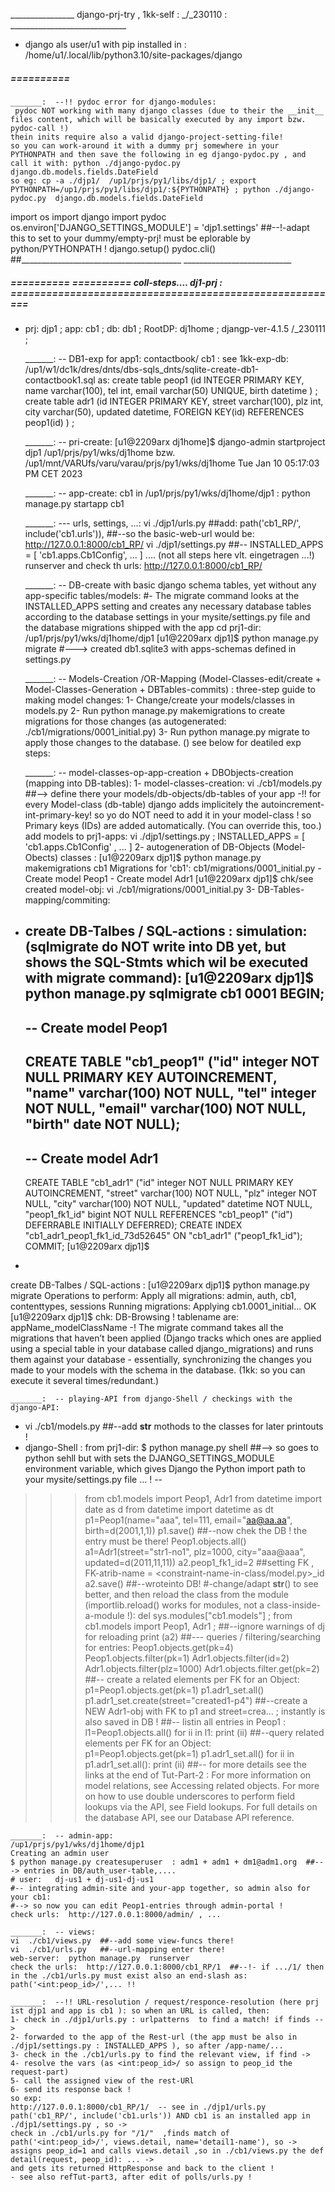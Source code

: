 ________________ django-prj-try , 1kk-self : _/_230110  :   _____________________________
- django als user/u1 with pip installed in :  /home/u1/.local/lib/python3.10/site-packages/django


#####  ==========  
	_______:  --!! pydoc error for django-modules:
	 pydoc NOT working with many django classes (due to their the __init__ files content, which will be basically executed by any import bzw. pydoc-call !)
	thein inits require also a valid django-project-setting-file!
	so you can work-around it with a dummy prj somewhere in your PYTHONPATH and then save the following in eg django-pydoc.py , and call it with: python ./django-pydoc.py  django.db.models.fields.DateField
	so eg: cp -a ./djp1/  /up1/prjs/py1/libs/djp1/ ; export PYTHONPATH=/up1/prjs/py1/libs/djp1/:${PYTHONPATH} ; python ./django-pydoc.py  django.db.models.fields.DateField
import os
import django
import pydoc
os.environ['DJANGO_SETTINGS_MODULE'] = 'djp1.settings'  ##--!-adapt this to set to your dummy/empty-prj! must be eplorable by python/PYTHONPATH !
django.setup()
pydoc.cli()
##________________________________________  ___________________________


#####  ==========  ========== coll-steps.... dj1-prj : ========================================================
- prj: djp1 ; app: cb1 ; db: db1 ; RootDP: dj1home ; djangp-ver-4.1.5 /_230111  ;

	_______:  -- DB1-exp for app1:  contactbook/ cb1 : see 1kk-exp-db:  /up1/w1/dc1k/dres/dnts/dbs-sqls_dnts/sqlite-create-db1-contactbook1.sql as:
create table peop1 (id INTEGER PRIMARY KEY, name varchar(100), tel int, email varchar(50) UNIQUE, birth datetime ) ;
create table adr1 (id INTEGER PRIMARY KEY, street varchar(100), plz int, city varchar(50), updated datetime, FOREIGN KEY(id) REFERENCES peop1(id) ) ;

	_______:  -- pri-create:
[u1@2209arx dj1home]$ django-admin   startproject  djp1
/up1/prjs/py1/wks/dj1home    bzw.     /up1/mnt/VARUfs/varu/varau/prjs/py1/wks/dj1home
Tue Jan 10 05:17:03 PM CET 2023

	_______:  -- app-create: cb1  in /up1/prjs/py1/wks/dj1home/djp1 :
python manage.py  startapp  cb1

	_______:  --- urls, settings, ...:
	vi ./djp1/urls.py  ##add: path('cb1_RP/', include('cb1.urls')),  ##--so the basic-web-url would be: http://127.0.0.1:8000/cb1_RP/
	vi  ./djp1/settings.py  ##-- INSTALLED_APPS = [ 'cb1.apps.Cb1Config', ... ]
	.... (not all steps here vlt. eingetragen ...!)
	runserver and check th urls:  http://127.0.0.1:8000/cb1_RP/

	_______:  -- DB-create with basic django schema tables, yet without any app-specific tables/models:
#- The migrate command looks at the INSTALLED_APPS setting and creates any necessary database tables according to the database settings in your mysite/settings.py file and the database migrations shipped with the app
cd prj1-dir: /up1/prjs/py1/wks/dj1home/djp1 
[u1@2209arx djp1]$ python manage.py   migrate  #--->  created db1.sqlite3 with apps-schemas defined in settings.py

	_______:  -- Models-Creation /OR-Mapping (Model-Classes-edit/create + Model-Classes-Generation + DBTables-commits) :
	three-step guide to making model changes:
	1- Change/create your models/classes in models.py
	2- Run python manage.py makemigrations to create migrations for those changes (as autogenerated:  ./cb1/migrations/0001_initial.py)
	3- Run python manage.py migrate to apply those changes to the database. ()
	see below for deatiled exp steps:

	_______:  -- model-classes-op-app-creation + DBObjects-creation (mapping into DB-tables):
1- model-classes-creation:
	vi  ./cb1/models.py  ##--> define there your models/db-objects/db-tables of your app
	-!! for every Model-class (db-table) django adds implicitely the autoincrement-int-primary-key! so yo do NOT need to add it in your model-class !
	  so Primary keys (IDs) are added automatically. (You can override this, too.)
	add models to prj1-apps:  vi ./djp1/settings.py ; INSTALLED_APPS = [ 'cb1.apps.Cb1Config' , ... ]
2- autogeneration of  DB-Objects (Model-Obects) classes :
	[u1@2209arx djp1]$  python   manage.py   makemigrations  cb1
	Migrations for 'cb1':
	  cb1/migrations/0001_initial.py
		- Create model Peop1
		- Create model Adr1
	[u1@2209arx djp1]$
	chk/see created model-obj:  vi  ./cb1/migrations/0001_initial.py
3- DB-Tables-mapping/commiting:
- create DB-Talbes / SQL-actions : simulation: (sqlmigrate do NOT write into DB yet, but shows the SQL-Stmts which wil be executed with migrate command):
	[u1@2209arx djp1]$ python  manage.py   sqlmigrate   cb1 0001
	BEGIN;
	--
	-- Create model Peop1
	--
	CREATE TABLE "cb1_peop1" ("id" integer NOT NULL PRIMARY KEY AUTOINCREMENT, "name" varchar(100) NOT NULL, "tel" integer NOT NULL, "email" varchar(100) NOT NULL, "birth" date NOT NULL);
	--
	-- Create model Adr1
	--
	CREATE TABLE "cb1_adr1" ("id" integer NOT NULL PRIMARY KEY AUTOINCREMENT, "street" varchar(100) NOT NULL, "plz" integer NOT NULL, "city" varchar(100) NOT NULL, "updated" datetime NOT NULL, "peop1_fk1_id" bigint NOT NULL REFERENCES "cb1_peop1" ("id") DEFERRABLE INITIALLY DEFERRED);
	CREATE INDEX "cb1_adr1_peop1_fk1_id_73d52645" ON "cb1_adr1" ("peop1_fk1_id");
	COMMIT;
	[u1@2209arx djp1]$ 
-
create DB-Talbes / SQL-actions :
	[u1@2209arx djp1]$ python  manage.py   migrate
	Operations to perform: Apply all migrations: admin, auth, cb1, contenttypes, sessions
	Running migrations: Applying cb1.0001_initial... OK
	[u1@2209arx djp1]$ 
chk: DB-Browsing ! tablename are: appName_modelClassName
-! The migrate command takes all the migrations that haven’t been applied (Django tracks which ones are applied using a special table in your database called django_migrations) and runs them against your database - essentially, synchronizing the changes you made to your models with the schema in the database. (1kk: so you can execute it several times/redundant.)

	_______:  -- playing-API from django-Shell / checkings with the django-API:
- vi ./cb1/models.py  ##--add __str__ mothods to the classes for later printouts !
- django-Shell : from prj1-dir:
	$ python manage.py shell  ##--> so goes to python sehll but with  sets the DJANGO_SETTINGS_MODULE environment variable, which gives Django the Python import path to your mysite/settings.py file ... !
--
>>> from cb1.models import Peop1, Adr1
>>> from datetime import date as d
>>> from datetime import datetime  as dt
>>> p1=Peop1(name="aaa", tel=111, email="aa@aa.aa", birth=d(2001,1,1))
>>> p1.save()   ##--now chek the DB ! the entry must be there!
>>> Peop1.objects.all()
>>> a1=Adr1(street="str1-no1", plz=1000, city="aaa@aaa", updated=d(2011,11,11))
>>> a2.peop1_fk1_id=2 ##setting FK , FK-atrib-name = <constraint-name-in-class/model.py>_id
>>> a2.save() ##--wroteinto DB!
#-change/adapt __str__() to see better, and then reload the class from the module (importlib.reload() works for modules, not a class-inside-a-module !):
>>> del sys.modules["cb1.models"] ; from cb1.models import Peop1, Adr1 ; ##--ignore warnings of dj for reloading
>>> print (a2)
##--- queries / filtering/searching for entries:
>>> Peop1.objects.get(pk=4)
>>> Peop1.objects.filter(pk=1)
>>> Adr1.objects.filter(id=2)
>>> Adr1.objects.filter(plz=1000)
>>> Adr1.objects.filter.get(pk=2)
##-- create a related elements per FK for an  Object:
>>> p1=Peop1.objects.get(pk=1)
>>> p1.adr1_set.all()
>>> p1.adr1_set.create(street="created1-p4")   ##--create a NEW Adr1-obj with FK to p1 and street=crea... ; instantly is also saved in DB !
##-- listin all entries in Peop1 :
>>> l1=Peop1.objects.all()
>>> for ii in l1: print (ii)
##--query related elements per FK for an  Object:
>>> p1=Peop1.objects.get(pk=1)
>>> p1.adr1_set.all()
>>> for ii in p1.adr1_set.all(): print (ii)
##-- for more details see the links at the end of Tut-Part-2 :
For more information on model relations, see Accessing related objects. For more on how to use double underscores to perform field lookups via the API, see Field lookups. For full details on the database API, see our Database API reference.

	_______:  -- admin-app:
	/up1/prjs/py1/wks/dj1home/djp1
	Creating an admin user
	$ python manage.py createsuperuser  : adm1 + adm1 + dm1@adm1.org  ##---> entries in DB/auth_user-table,....
	# user:   dj-us1 + dj-us1-dj-us1
	#-- integrating admin-site and your-app together, so admin also for your cb1:
	#--> so now you can edit Peop1-entries through admin-portal !
	check urls:  http://127.0.0.1:8000/admin/ , ...

	_______:  -- views:
	vi  ./cb1/views.py  ##--add some view-funcs there!
	vi  ./cb1/urls.py   ##--url-mapping enter there!
	web-server:  python manage.py  runserver
	check the urls:  http://127.0.0.1:8000/cb1_RP/1  ##--!- if .../1/ then in the ./cb1/urls.py must exist also an end-slash as: path('<int:peop_id>/',... !!

	_______:  --!! URL-resolution / request/responce-resolution (here prj ist djp1 and app is cb1 ): so when an URL is called, then:
	1- check in ./djp1/urls.py : urlpatterns  to find a match! if finds -->
	2- forwarded to the app of the Rest-url (the app must be also in ./djp1/settings.py : INSTALLED_APPS ), so after /app-name/...
	3- check in the ./cb1/urls.py to find the relevant view, if find ->
	4- resolve the vars (as <int:peop_id>/ so assign to peop_id the request-part)
	5- call the assigned view of the rest-URl
	6- send its response back !
	so exp:
	http://127.0.0.1:8000/cb1_RP/1/  -- see in ./djp1/urls.py path('cb1_RP/', include('cb1.urls')) AND cb1 is an installed app in ./djp1/settings.py , so ->
	check in ./cb1/urls.py for "/1/"  ,finds match of path('<int:peop_id>/', views.detail, name='detail1-name'), so ->
	assigns peop_id=1 and calls views.detail ,so in ./cb1/views.py the def detail(request, peop_id): ... ->
	and gets its returned HttpResponse and back to the client !
	- see also refTut-part3, after edit of polls/urls.py !
